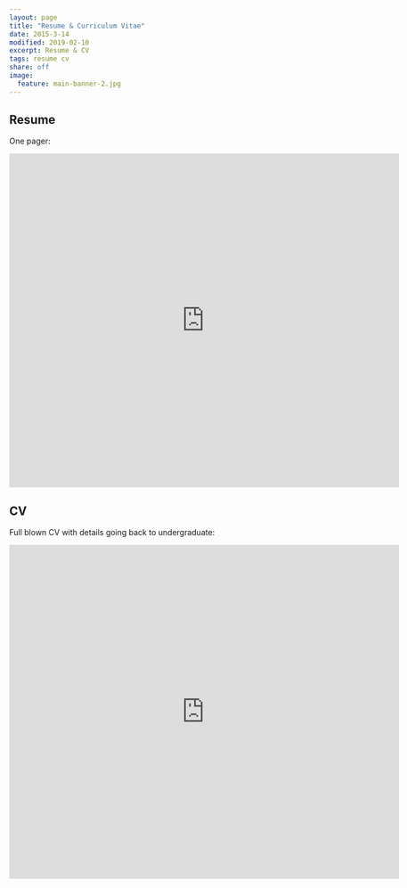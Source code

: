 ```yaml
---
layout: page
title: "Resume & Curriculum Vitae"
date: 2015-3-14
modified: 2019-02-10
excerpt: Resume & CV
tags: resume cv
share: off
image:
  feature: main-banner-2.jpg
---
```


## Resume

One pager:

<iframe
    src="https://docs.google.com/viewer?srcid=1p9_pBfq10MRhLnrJRUDjhUA_rE2SPvCT&pid=explorer&efh=false&a=v&chrome=false&embedded=true" 
    width="700" 
    height="600" 
    style="border: none;">
</iframe>

## CV

Full blown CV with details going back to undergraduate:

<iframe
    src="https://docs.google.com/viewer?srcid=0B9aId9jAWLcQejdJQ3JxS0k1TmM&pid=explorer&efh=false&a=v&chrome=false&embedded=true" 
    width="700" 
    height="600" 
    style="border: none;">
</iframe>

